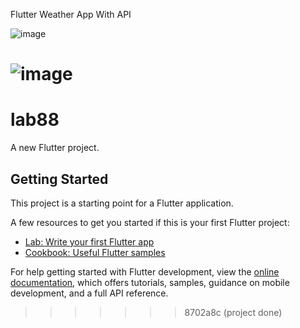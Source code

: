 
Flutter Weather App With API

![image](https://github.com/user-attachments/assets/5ea2571f-279f-4d9e-80c1-158ad88af6fd)

# ![image](https://github.com/user-attachments/assets/267e6781-ab8b-42ff-b019-70c122cc2d1b)

# lab88

A new Flutter project.

## Getting Started

This project is a starting point for a Flutter application.

A few resources to get you started if this is your first Flutter project:

- [Lab: Write your first Flutter app](https://docs.flutter.dev/get-started/codelab)
- [Cookbook: Useful Flutter samples](https://docs.flutter.dev/cookbook)

For help getting started with Flutter development, view the
[online documentation](https://docs.flutter.dev/), which offers tutorials,
samples, guidance on mobile development, and a full API reference.

> > > > > > > 8702a8c (project done)
